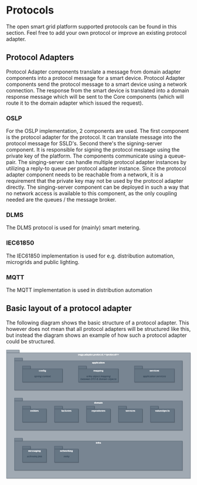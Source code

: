 <!--
SPDX-FileCopyrightText: Contributors to the Documentation project

SPDX-License-Identifier: Apache-2.0
-->

# Protocols

The open smart grid platform supported protocols can be found in this section. Feel free to add your own protocol or improve an existing protocol adapter.

## Protocol Adapters

Protocol Adapter components translate a message from domain adapter components into a protocol message for a smart device. Protocol Adapter components send the protocol message to a smart device using a network connection. The response from the smart device is translated into a domain response message which will be sent to the Core components \(which will route it to the domain adapter which issued the request\).

### OSLP

For the OSLP implementation, 2 components are used. The first component is the protocol adapter for the protocol. It can translate message into the protocol message for SSLD's. Second there's the signing-server component. It is responsible for signing the protocol message using the private key of the platform. The components communicate using a queue-pair. The singing-server can handle multiple protocol adapter instances by utilizing a reply-to queue per protocol adapter instance. Since the protocol adapter component needs to be reachable from a network, it is a requirement that the private key may not be used by the protocol adapter directly. The singing-server component can be deployed in such a way that no network access is available to this component, as the only coupling needed are the queues / the message broker.

### DLMS

The DLMS protocol is used for \(mainly\) smart metering.

### IEC61850

The IEC61850 implementation is used for e.g. distribution automation, microgrids and public lighting.

### MQTT

The MQTT implementation is used in distribution automation

## Basic layout of a protocol adapter

The following diagram shows the basic structure of a protocol adapter. This however does not mean that all protocol adapters will be structured like this, but instead the diagram shows an example of how such a protocol adapter could be structured.

![Diagram of the structure of a protocol adapter](../.gitbook/assets/protocol-adapters-model-gfx-pa-pd-example.png)

